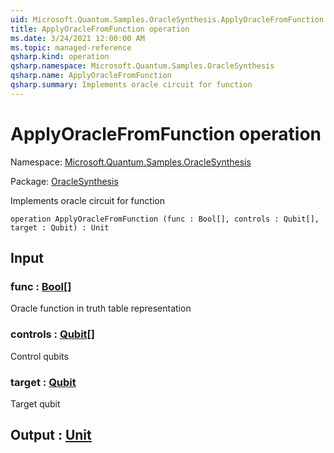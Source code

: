 ```yaml
---
uid: Microsoft.Quantum.Samples.OracleSynthesis.ApplyOracleFromFunction
title: ApplyOracleFromFunction operation
ms.date: 3/24/2021 12:00:00 AM
ms.topic: managed-reference
qsharp.kind: operation
qsharp.namespace: Microsoft.Quantum.Samples.OracleSynthesis
qsharp.name: ApplyOracleFromFunction
qsharp.summary: Implements oracle circuit for function
---
```


# ApplyOracleFromFunction operation

Namespace: [Microsoft.Quantum.Samples.OracleSynthesis](xref:Microsoft.Quantum.Samples.OracleSynthesis)

Package: [OracleSynthesis](https://nuget.org/packages/OracleSynthesis)


Implements oracle circuit for function

```qsharp
operation ApplyOracleFromFunction (func : Bool[], controls : Qubit[], target : Qubit) : Unit
```


## Input

### func : [Bool](xref:microsoft.quantum.lang-ref.bool)[]

Oracle function in truth table representation


### controls : [Qubit](xref:microsoft.quantum.lang-ref.qubit)[]

Control qubits


### target : [Qubit](xref:microsoft.quantum.lang-ref.qubit)

Target qubit



## Output : [Unit](xref:microsoft.quantum.lang-ref.unit)

